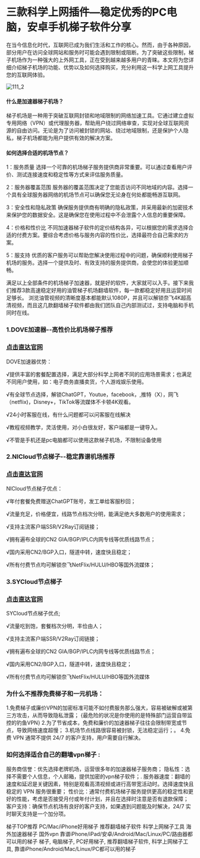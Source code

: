 # 三款科学上网插件—稳定优秀的PC电脑，安卓手机梯子软件分享

在当今信息化时代，互联网已成为我们生活和工作的核心。然而，由于各种原因，部分用户在访问全球网站和服务时可能会遇到限制或阻断。为了突破这些限制，梯子机场作为一种强大的上外网工具，正在受到越来越多用户的青睐。本文将为您详细介绍梯子机场的功能、优势以及如何选择购买，充分利用这一科学上网工具提升您的互联网体验。

![111_2](https://github.com/user-attachments/assets/aa6b6472-5774-4583-8bda-1b632ca74ef2)

#### 什么是加速器梯子机场？

梯子机场是一种用于突破互联网封锁和地域限制的网络加速工具。它通过建立虚拟专用网络（VPN）或代理服务器，帮助用户绕过网络审查，实现对全球互联网资源的自由访问。无论是为了访问被封锁的网站、绕过地域限制，还是保护个人隐私，梯子机场都能为用户提供有效的解决方案。

#### 如何选择合适的机场节点？

1：服务质量
选择一个可靠的机场梯子服务提供商非常重要。可以通过查看用户评价、测试连接速度和稳定性等方式来评估服务质量。

2：服务器覆盖范围
服务器的覆盖范围决定了您能否访问不同地域的内容。选择一个具有全球服务器网络的机场节点可以确保您无论身在何处都能畅游互联网。

3：安全性和隐私政策
确保服务提供商有明确的隐私政策，并采用最新的加密技术来保护您的数据安全。这是确保您在使用过程中不会泄露个人信息的重要保障。

4：价格和性价比
不同加速器梯子软件的定价结构各异，可以根据您的需求选择合适的付费方案。要综合考虑价格与服务内容的性价比，选择最符合自己需求的方案。

5：服支持
优质的客户服务可以帮助您解决使用过程中的问题，确保顺利使用梯子机场的服务。选择一个提供及时、有效支持的服务提供商，会使您的体验更加顺畅。

满足以上全部条件的机场梯子加速器，就是好的软件，大家就可以入手。接下来我们推荐3款高速稳定好用的油管梯子机场翻墙软件，每一款都稳定好用且运营时间足够长。 浏览油管视频的清晰度基本都能默认1080P，并且可以解锁奈飞4K超高清视频，而且这几款翻墙梯子软件都由我们团队自己内部测试过，支持电脑和手机同时在线。

### 1.DOVE加速器--高性价比机场梯子推荐
### [点击直达官网](https://dove8.cc/a.php?alavBTtF8UB)

DOVE加速器优势：

√提供丰富的套餐配置选择，满足大部分科学上网者不同的应用场景需求；也满足不同用户使用，如：电子商务直播卖货，个人游戏娱乐使用。

√有全球节点选择，解锁ChatGPT，Youtue，facebook，,推特（X），网飞（netflix)，Disney+，TikTok等流媒体不卡顿4K观看。

√24小时客服在线，有什么问题都可以问客服在线解决

√教程视频教学，灵活使用，对小白很友好，客户端都是一键导入。

√不管是手机还是pc电脑都可以使用这款梯子机场，不限制设备使用

### 2.NICloud节点梯子--稳定靠谱机场推荐
### [点击直达官网](https://dove8.cc/a.php?alavBTtF8UB)

NICloud节点梯子优点：

√年付套餐免费赠送ChatGPT账号，发工单给客服秒回；

√流量充足，价格便宜，线路节点档次分明，能满足绝大多数用户的使用需求；

√支持主流客户端SSR/V2Ray订阅链接；

√拥有遍布全球的CN2 GIA/BGP/IPLC内网专线等优质线路节点；

√国内采用CN2/BGP入口，隧道中转，速度快且稳定；

√所有付费节点均可解锁奈飞NetFlix/HULU/HBO等国外流媒体；

### 3.SYCloud节点梯子
### [点击直达官网](https://dove8.cc/a.php?alavBTtF8UB)

SYCloud节点梯子优点;

√流量吃到饱，套餐档次分明，丰俭由人；

√支持主流客户端SSR/V2Ray订阅链接；

√拥有遍布全球的CN2 GIA/BGP/IPLC内网专线等优质线路节点；

√国内采用CN2/BGP入口，隧道中转，速度快且稳定；

√所有付费节点均可解锁奈飞NetFlix/HULU/HBO等国外流媒体

### 为什么不推荐免费梯子和一元机场：

1.免费梯子或廉价VPN的加密标准可能不如付费服务那么强大，容易被破解或被第三方攻击，从而导致隐私泄露；
{最危险的状况是你使用的是特殊部门运营自带监控的钓鱼VPN}
2.为了节省成本，免费和廉价的加速器梯子往往会限制带宽或节点，导致网络速度超慢；
3.机场节点线路很容易被封锁，无法稳定运行；。
4.免费 VPN 通常不提供 24/7 的客户支持，用户需要自行解决。

### 如何选择适合自己的翻墙vpn梯子 :

服务商信誉：优先选择老牌机场，运营很多年的加速器梯子服务商；
隐私性：选择不需要个人信息，个人邮箱，提供加密的vpn梯子软件；.
服务器速度：翻墙的速度和延迟是关键因素，特别是观看高清视频或进行高带宽活动时。选择速度快且稳定的 VPN 服务很重要；
性价比：通常付费机场梯子服务提供更高的稳定性和更好的性能，考虑是否接受月付或年付计划，并且在选择时注意是否有退款保障；
客户支持：确保节点机场有良好的客户支持，如果遇到问题能及时解决，24/7 实时聊天支持是一个加分项。


梯子TOP推荐 PC/Mac/iPhone好用梯子 推荐翻墙梯子软件 科学上网梯子工具 海外加速器梯子 国外vpn 
靠谱iPhone/iPad/安卓/Android/Mac/Linux/PC/路由器都可以用的梯子 梯子, 电脑梯子, PC好用梯子, 推荐翻墙梯子软件, 
科学上网梯子工具, 靠谱iPhone/Android/Mac/Linux/PC都可以用的梯子


